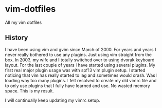 # vim-dotfiles
All my vim dotfiles

## History
I have been using vim and gvim since March of 2000. For years and years I never really bothered to use any plugins. Just using vim straight from the box. In 2003, my wife and I totally switched over to using dvorak keyboard layout. For the last couple of years I have started using several plugins. My first real major plugin usage was with spf13 vim plugin setup. I started noticing that vim has really started to lag and sometimes would crash. Was I loading way too many plugins. I felt resolved to create my old vimrc file and to only use plugins that I fully have learned and use. No wasted memory space. This is my result. 

I will continually keep updating my vimrc setup.
